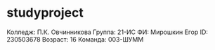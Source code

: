# studyproject
Колледж: П.К. Овчинникова
Группа: 21-ИС
ФИ: Мирошкин Егор 
ID: 230503678
Возраст: 16
Команда: 003-ШУММ